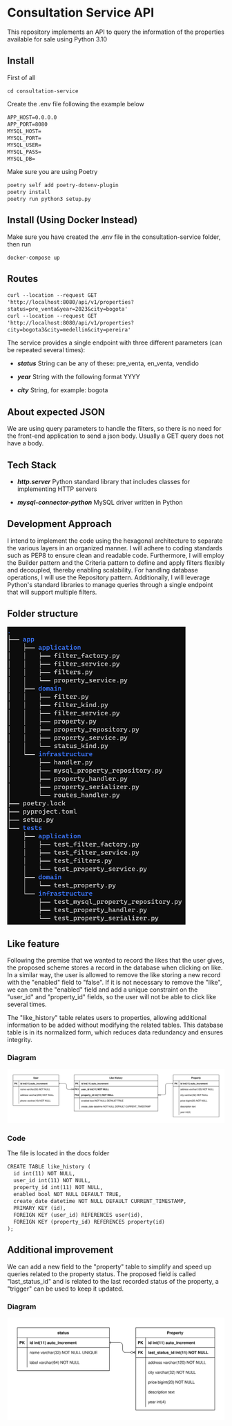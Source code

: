 # Consultation Service API #

This repository implements an API to query the information of the properties available for sale using Python 3.10

## Install

First of all

```
cd consultation-service
```

Create the .env file following the example below

```
APP_HOST=0.0.0.0
APP_PORT=8080
MYSQL_HOST=
MYSQL_PORT=
MYSQL_USER=
MYSQL_PASS=
MYSQL_DB=
```

Make sure you are using Poetry

```
poetry self add poetry-dotenv-plugin
poetry install
poetry run python3 setup.py
```

## Install (Using Docker Instead)

Make sure you have created the .env file in the consultation-service folder, then run

```
docker-compose up
```

## Routes

```
curl --location --request GET 'http://localhost:8080/api/v1/properties?status=pre_venta&year=2023&city=bogota'
curl --location --request GET 'http://localhost:8080/api/v1/properties?city=bogota3&city=medellin&city=pereira'
```

The service provides a single endpoint with three different parameters (can be repeated several times):
* ***status***
String can be any of these: pre_venta, en_venta, vendido

* ***year***
String with the following format YYYY

* ***city***
String, for example: bogota

## About expected JSON

We are using query parameters to handle the filters, so there is no need for the front-end application to send a json body.
Usually a GET query does not have a body.

## Tech Stack

* ***http.server***
Python standard library that includes classes for implementing HTTP servers

* ***mysql-connector-python***
MySQL driver written in Python

## Development Approach
I intend to implement the code using the hexagonal architecture to separate the various layers in an organized manner.
I will adhere to coding standards such as PEP8 to ensure clean and readable code.
Furthermore, I will employ the Builder pattern and the Criteria pattern to define and apply filters flexibly and decoupled, thereby enabling scalability.
For handling database operations, I will use the Repository pattern.
Additionally, I will leverage Python's standard libraries to manage queries through a single endpoint that will support multiple filters.

## Folder structure
![a relative link](docs/python_folder_structure.png "Folder structure")

## Like feature

Following the premise that we wanted to record the likes that the user gives,
the proposed scheme stores a record in the database when clicking on like.
In a similar way, the user is allowed to remove the like storing a new record with the "enabled" field to "false".
If it is not necessary to remove the "like",
we can omit the "enabled" field and add a unique constraint on the "user_id" and "property_id" fields, 
so the user will not be able to click like several times.

The "like_history" table relates users to properties,
allowing additional information to be added without modifying the related tables.
This database table is in its normalized form, which reduces data redundancy and ensures integrity.

### Diagram
![a relative link](docs/like_feature.svg "Like feature")

### Code

The file is located in the docs folder

```
CREATE TABLE like_history (
  id int(11) NOT NULL,
  user_id int(11) NOT NULL,
  property_id int(11) NOT NULL,
  enabled bool NOT NULL DEFAULT TRUE,
  create_date datetime NOT NULL DEFAULT CURRENT_TIMESTAMP,
  PRIMARY KEY (id),
  FOREIGN KEY (user_id) REFERENCES user(id),
  FOREIGN KEY (property_id) REFERENCES property(id)
);
```

## Additional improvement

We can add a new field to the "property" table to simplify and speed up queries related to the property status.
The proposed field is called "last_status_id" and is related to the last recorded status of the property,
a "trigger" can be used to keep it updated.

### Diagram
![a relative link](docs/last_status_id.svg "Last status id")
